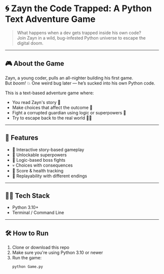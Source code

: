 # 🌀 Zayn the Code Trapped: A Python Text Adventure Game

> What happens when a dev gets trapped inside his own code?  
> Join Zayn in a wild, bug-infested Python universe to escape the digital doom.

---

## 🎮 About the Game

Zayn, a young coder, pulls an all-nighter building his first game.  
But *boom!* 💥 One weird bug later — he’s sucked into his own Python code.

This is a text-based adventure game where:
- You read Zayn's story 📖
- Make choices that affect the outcome 🧠
- Fight a corrupted guardian using logic or superpowers 💪
- Try to escape back to the real world 👨‍💻

---

## 🚀 Features

- 🧩 Interactive story-based gameplay
- 🦾 Unlockable superpowers
- 🧠 Logic-based boss fights
- 💀 Choices with consequences
- 🎯 Score & health tracking
- 🔁 Replayability with different endings

---

## 🧑‍💻 Tech Stack

- Python 3.10+
- Terminal / Command Line

---

## 🛠️ How to Run

1. Clone or download this repo
2. Make sure you're using Python 3.10 or newer
3. Run the game:
   ```bash
   python Game.py
